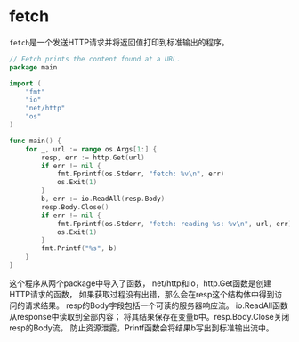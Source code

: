 # fetch

`fetch`是一个发送HTTP请求并将返回值打印到标准输出的程序。

```go
// Fetch prints the content found at a URL.
package main

import (
	"fmt"
	"io"
	"net/http"
	"os"
)

func main() {
	for _, url := range os.Args[1:] {
		resp, err := http.Get(url)
		if err != nil {
			fmt.Fprintf(os.Stderr, "fetch: %v\n", err)
			os.Exit(1)
		}
		b, err := io.ReadAll(resp.Body)
		resp.Body.Close()
		if err != nil {
			fmt.Fprintf(os.Stderr, "fetch: reading %s: %v\n", url, err)
			os.Exit(1)
		}
		fmt.Printf("%s", b)
	}
}
```

这个程序从两个package中导入了函数，
net/http和io，http.Get函数是创建HTTP请求的函数，
如果获取过程没有出错，那么会在resp这个结构体中得到访问的请求结果。
resp的Body字段包括一个可读的服务器响应流。
io.ReadAll函数从response中读取到全部内容；
将其结果保存在变量b中。resp.Body.Close关闭resp的Body流，
防止资源泄露，Printf函数会将结果b写出到标准输出流中。
